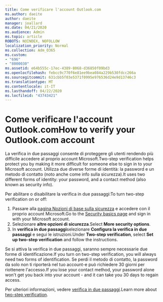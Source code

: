 ```yaml
---
title: Come verificare l'account Outlook.com
ms.author: daeite
author: daeite
manager: joallard
ms.date: 04/21/2020
ms.audience: Admin
ms.topic: article
ROBOTS: NOINDEX, NOFOLLOW
localization_priority: Normal
ms.collection: Adm_O365
ms.custom:
- "696"
- "8000030"
ms.assetid: e64b555c-17ec-4389-8068-d36850f09bd3
ms.openlocfilehash: febcc9c770f6e81ee9bea084a229b530fdcc266a
ms.sourcegitcommit: 631cbb5f03e5371f0995e976536d24e9d13746c3
ms.translationtype: MT
ms.contentlocale: it-IT
ms.lasthandoff: 04/22/2020
ms.locfileid: "43743421"
---
```

# <a name="how-to-verify-your-outlookcom-account"></a><span data-ttu-id="65b48-102">Come verificare l'account Outlook.com</span><span class="sxs-lookup"><span data-stu-id="65b48-102">How to verify your Outlook.com account</span></span>

<span data-ttu-id="65b48-103">La verifica in due passaggi consente di proteggere gli utenti rendendo più difficile accedere al proprio account Microsoft.</span><span class="sxs-lookup"><span data-stu-id="65b48-103">Two-step verification helps protect you by making it more difficult for someone else to sign in to your Microsoft account.</span></span> <span data-ttu-id="65b48-104">Utilizza due diverse forme di identità: la password e un metodo di contatto (noto anche come info sulla sicurezza).</span><span class="sxs-lookup"><span data-stu-id="65b48-104">It uses two different forms of identity: your password, and a contact method (also known as security info).</span></span>
  
<span data-ttu-id="65b48-105">Per abilitare o disabilitare la verifica in due passaggi:</span><span class="sxs-lookup"><span data-stu-id="65b48-105">To turn two-step verification on or off:</span></span>
  
1. <span data-ttu-id="65b48-106">Passare alla [pagina Nozioni di base sulla sicurezza](https://go.microsoft.com/fwlink/?linkid=842325) e accedere con il proprio account Microsoft.</span><span class="sxs-lookup"><span data-stu-id="65b48-106">Go to the [Security basics page](https://go.microsoft.com/fwlink/?linkid=842325) and sign in with your Microsoft account.</span></span>
2. <span data-ttu-id="65b48-107">Selezionare **altre opzioni di sicurezza**.</span><span class="sxs-lookup"><span data-stu-id="65b48-107">Select **More security options**.</span></span>
3. <span data-ttu-id="65b48-108">In **verifica in due passaggi**selezionare **Configura la verifica in due passaggi** e segui le istruzioni.</span><span class="sxs-lookup"><span data-stu-id="65b48-108">Under **Two-step verification**, select **Set up two-step verification** and follow the instructions.</span></span>

<span data-ttu-id="65b48-109">Se si attiva la verifica in due passaggi, saranno sempre necessarie due forme di identificazione.</span><span class="sxs-lookup"><span data-stu-id="65b48-109">If you turn on two-step verification, you will always need two forms of identification.</span></span> <span data-ttu-id="65b48-110">Se perdi il metodo di contatto, la password da solo non ti riporterà nel tuo account-e può richiedere 30 giorni per riottenere l'accesso.</span><span class="sxs-lookup"><span data-stu-id="65b48-110">If you lose your contact method, your password alone won't get you back into your account - and it can take you 30 days to regain access.</span></span>
  
<span data-ttu-id="65b48-111">Per ulteriori informazioni, vedere [verifica in due passaggi](https://go.microsoft.com/fwlink/?linkid=872270).</span><span class="sxs-lookup"><span data-stu-id="65b48-111">Learn more about [two-step verification](https://go.microsoft.com/fwlink/?linkid=872270).</span></span>
  